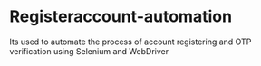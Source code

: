 # Registeraccount-automation
Its used to automate the process of account registering and OTP verification using Selenium and WebDriver
